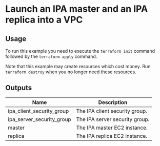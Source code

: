 # Launch an IPA master and an IPA replica into a VPC #

## Usage ##

To run this example you need to execute the `terraform init` command
followed by the `terraform apply` command.

Note that this example may create resources which cost money. Run
`terraform destroy` when you no longer need these resources.

## Outputs ##

| Name | Description |
|------|-------------|
| ipa_client_security_group | The IPA client security group. |
| ipa_server_security_group | The IPA server security group. |
| master | The IPA master EC2 instance. |
| replica | The IPA replica EC2 instance. |
